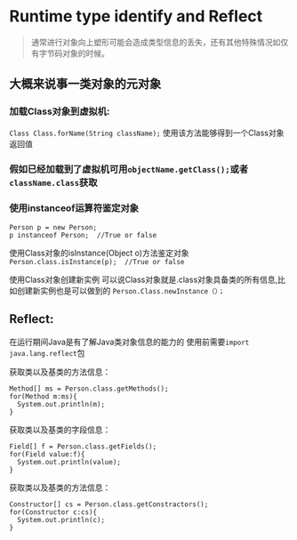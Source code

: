 # Runtime type identify and Reflect

>通常进行对象向上塑形可能会造成类型信息的丢失，还有其他特殊情况如仅有字节码对象的时候。

## 大概来说事一类对象的元对象
### 加载Class对象到虚拟机:
`Class Class.forName(String className);`
使用该方法能够得到一个Class对象返回值

### 假如已经加载到了虚拟机可用`objectName.getClass();`或者`className.class`获取

### 使用instanceof运算符鉴定对象
```
Person p = new Person;
p instanceof Person;  //True or false
```
使用Class对象的isInstance(Object o)方法鉴定对象
`Person.class.isInstance(p);  //True or false`

使用Class对象创建新实例
可以说Class对象就是.class对象具备类的所有信息,比如创建新实例也是可以做到的
`Person.Class.newInstance（）；`

## Reflect:
在运行期间Java是有了解Java类对象信息的能力的
使用前需要`import java.lang.reflect`包

获取类以及基类的方法信息：
```
Method[] ms = Person.class.getMethods();
for(Method m:ms){
  System.out.println(m);
}
```

获取类以及基类的字段信息：
```
Field[] f = Person.class.getFields();
for(Field value:f){
  System.out.println(value);
}
```
获取类以及基类的方法信息：
```
Constructor[] cs = Person.class.getConstractors();
for(Constructor c:cs){
  System.out.println(c);
}
```
